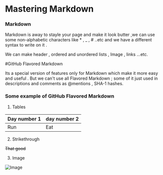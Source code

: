 # Mastering Markdown

### Markdown 

Markdown is away to stayle your page and make it look butter ,we can use some non-alphabetic characters like * , _ , # ..etc and we have a different syntax to write on it  .

We can make header , ordered and unordered lists , Image , links ...etc.



#GitHub Flavored Markdown


Its a special version of features only for Markdown which make it more easy and useful .
But we can't use all Flavored Markdown ; some of it just used in descriptions and comments as @mentions , SHA-1 hashes.

### Some example of GitHub Flavored Markdown
1. Tables

Day number 1 | day number 2
------------ | ------------
Run  | Eat 



2. Strikethrough

~~That good~~

3. Image

![Image](https://cdn5.vectorstock.com/i/1000x1000/19/74/webpage-vector-14581974.jpg)
